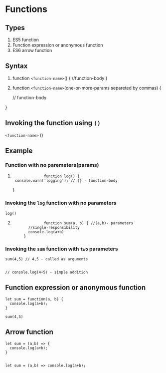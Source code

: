 # Functions

## Types

1. ES5 function
2. Function expression or anonymous function
3. ES6 arrow function

## Syntax

1. function `<function-name>`() {
   //function-body
   }

2. function `<function-name>`(one-or-more-params separeted by commas) {

   // function-body

}

## Invoking the function using `()`

`<function-name>` ()

## Example

### Function with no paremeters(params)

1.                   function log() {
        console.warn('logging'); // {} - function-body
    }

### Invoking the `log` function with no parameters

    log()

2.                   function sum(a, b) { //(a,b)- parameters
              //single-responsibility
              console.log(a+b)
            }

### Invoking the `sum` function with `two` parameters

    sum(4,5) // 4,5 - called as arguments


    // console.log(4+5) - simple addition

## Function expression or anonymous function

    let sum = function(a, b) {
      console.log(a+b);
    }

    sum(4,5)

## Arrow function

    let sum = (a,b) => {
      console.log(a+b);
    }


    let sum = (a,b) => console.log(a+b);
